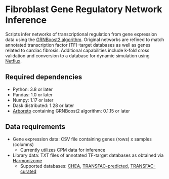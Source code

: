 # Fibroblast Gene Regulatory Network Inference

Scripts infer networks of transcriptional regulation from gene expression data using the [GRNBoost2 algorithm](https://doi.org/10.1093/bioinformatics/bty916). Original networks are refined to match annotated transcription factor (TF)-target databases as well as genes related to cardiac fibrosis. Additional capabilities include k-fold cross validation and conversion to a database for dynamic simulation using [Netflux](https://github.com/saucermanlab/Netflux).

## Required dependencies

- Python: 3.8 or later
- Pandas: 1.0 or later
- Numpy: 1.17 or later
- Dask distributed: 1.28 or later
- [Arboreto](https://arboreto.readthedocs.io/) containing GRNBoost2 algorithm: 0.1.15 or later

## Data requirements

- Gene expression data: CSV file containing genes (rows) x samples (columns)
  - Currently utilizes CPM data for inference
- Library data: TXT files of annotated TF-target databases as obtained via [Harmonizome](https://maayanlab.cloud/Harmonizome/download)
  - Supported databases: [CHEA](https://maayanlab.cloud/Harmonizome/dataset/CHEA+Transcription+Factor+Targets), [TRANSFAC-predicted](https://maayanlab.cloud/Harmonizome/dataset/TRANSFAC+Predicted+Transcription+Factor+Targets), [TRANSFAC-curated](https://maayanlab.cloud/Harmonizome/dataset/TRANSFAC+Curated+Transcription+Factor+Targets)
